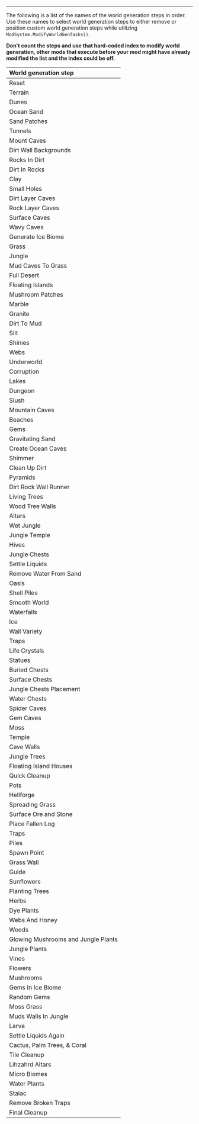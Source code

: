 ---

The following is a list of the names of the world generation steps in order. Use these names to select world generation steps to either remove or position custom world generation steps while utilizing `ModSystem.ModifyWorldGenTasks()`.

**Don't count the steps and use that hard-coded index to modify world generation, other mods that execute before your mod might have already modified the list and the index could be off.**

<!-- Hidden for the time being -- I don't have time right now to render images.
Here is an image album showing vanilla world generation after each step: http://imgur.com/a/EoXWh  
Here is an image album of the same steps that highlight what each step does: http://imgur.com/a/WHrZ0  
-->

| World generation step
| :--                                                                                                                                                                                                                                                                                                                                                                                                                                                                                                                                               
|  Reset     |
|  Terrain     |
|  Dunes     |
|  Ocean Sand     |
|  Sand Patches     |
|  Tunnels     |
|  Mount Caves     |
|  Dirt Wall Backgrounds     |
|  Rocks In Dirt     |
|  Dirt In Rocks     |
|  Clay     |
|  Small Holes     |
|  Dirt Layer Caves     |
|  Rock Layer Caves     |
|  Surface Caves     |
|  Wavy Caves     |
|  Generate Ice Biome     |
|  Grass     |
|  Jungle     |
|  Mud Caves To Grass     |
|  Full Desert     |
|  Floating Islands     |
|  Mushroom Patches     |
|  Marble     |
|  Granite     |
|  Dirt To Mud     |
|  Silt     |
|  Shinies     |
|  Webs     |
|  Underworld     |
|  Corruption     |
|  Lakes     |
|  Dungeon     |
|  Slush     |
|  Mountain Caves     |
|  Beaches     |
|  Gems     |
|  Gravitating Sand     |
|  Create Ocean Caves     |
|  Shimmer     |
|  Clean Up Dirt     |
|  Pyramids     |
|  Dirt Rock Wall Runner     |
|  Living Trees     |
|  Wood Tree Walls     |
|  Altars     |
|  Wet Jungle     |
|  Jungle Temple     |
|  Hives     |
|  Jungle Chests     |
|  Settle Liquids     |
|  Remove Water From Sand     |
|  Oasis     |
|  Shell Piles     |
|  Smooth World     |
|  Waterfalls     |
|  Ice     |
|  Wall Variety     |
|  Traps     |
|  Life Crystals     |
|  Statues     |
|  Buried Chests     |
|  Surface Chests     |
|  Jungle Chests Placement     |
|  Water Chests     |
|  Spider Caves     |
|  Gem Caves     |
|  Moss     |
|  Temple     |
|  Cave Walls     |
|  Jungle Trees     |
|  Floating Island Houses     |
|  Quick Cleanup     |
|  Pots     |
|  Hellforge     |
|  Spreading Grass     |
|  Surface Ore and Stone     |
|  Place Fallen Log     |
|  Traps     |
|  Piles     |
|  Spawn Point     |
|  Grass Wall     |
|  Guide     |
|  Sunflowers     |
|  Planting Trees     |
|  Herbs     |
|  Dye Plants     |
|  Webs And Honey     |
|  Weeds     |
|  Glowing Mushrooms and Jungle Plants     |
|  Jungle Plants     |
|  Vines     |
|  Flowers     |
|  Mushrooms     |
|  Gems In Ice Biome     |
|  Random Gems     |
|  Moss Grass     |
|  Muds Walls In Jungle     |
|  Larva     |
|  Settle Liquids Again     |
|  Cactus, Palm Trees, & Coral     |
|  Tile Cleanup     |
|  Lihzahrd Altars     |
|  Micro Biomes     |
|  Water Plants     |
|  Stalac     |
|  Remove Broken Traps     |
|  Final Cleanup     |
